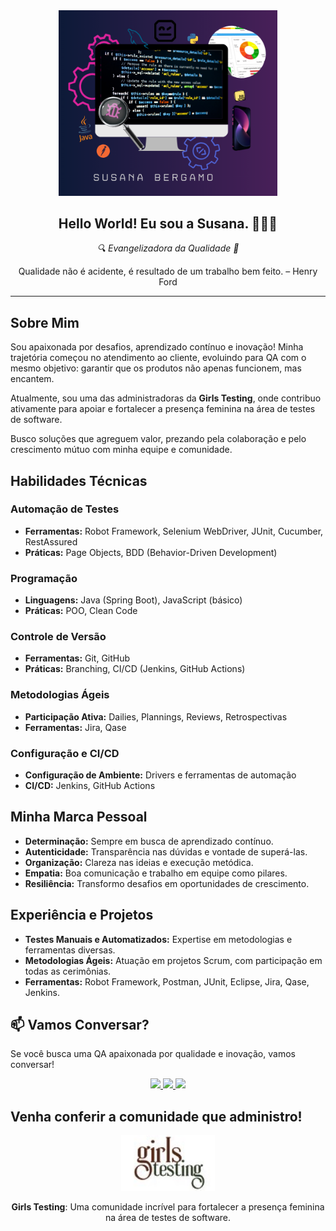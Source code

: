 <div align="center">
  <img src="https://github.com/Susana-Bergamo/Susana-Bergamo/blob/main/susana_bergamo%20logo.png" width="350"/>
</div>

<div align="center">
  <h2>Hello World! Eu sou a Susana. 👩🏻‍💻</h2>
  <p><em>🔍 Evangelizadora da Qualidade 🐞</em></p>
  <p>Qualidade não é acidente, é resultado de um trabalho bem feito. – Henry Ford</p>
</div>

---
## Sobre Mim
Sou apaixonada por desafios, aprendizado contínuo e inovação! Minha trajetória começou no atendimento ao cliente, evoluindo para QA com o mesmo objetivo: garantir que os produtos não apenas funcionem, mas encantem.

Atualmente, sou uma das administradoras da **Girls Testing**, onde contribuo ativamente para apoiar e fortalecer a presença feminina na área de testes de software.

Busco soluções que agreguem valor, prezando pela colaboração e pelo crescimento mútuo com minha equipe e comunidade.

## Habilidades Técnicas
### Automação de Testes
- **Ferramentas:** Robot Framework, Selenium WebDriver, JUnit, Cucumber, RestAssured
- **Práticas:** Page Objects, BDD (Behavior-Driven Development)

### Programação
- **Linguagens:** Java (Spring Boot), JavaScript (básico)
- **Práticas:** POO, Clean Code

### Controle de Versão
- **Ferramentas:** Git, GitHub
- **Práticas:** Branching, CI/CD (Jenkins, GitHub Actions)

### Metodologias Ágeis
- **Participação Ativa:** Dailies, Plannings, Reviews, Retrospectivas
- **Ferramentas:** Jira, Qase

### Configuração e CI/CD
- **Configuração de Ambiente:** Drivers e ferramentas de automação
- **CI/CD:** Jenkins, GitHub Actions

## Minha Marca Pessoal
- **Determinação:** Sempre em busca de aprendizado contínuo.
- **Autenticidade:** Transparência nas dúvidas e vontade de superá-las.
- **Organização:** Clareza nas ideias e execução metódica.
- **Empatia:** Boa comunicação e trabalho em equipe como pilares.
- **Resiliência:** Transformo desafios em oportunidades de crescimento.

## Experiência e Projetos
- **Testes Manuais e Automatizados:** Expertise em metodologias e ferramentas diversas.
- **Metodologias Ágeis:** Atuação em projetos Scrum, com participação em todas as cerimônias.
- **Ferramentas:** Robot Framework, Postman, JUnit, Eclipse, Jira, Qase, Jenkins.

## 📫 Vamos Conversar?
Se você busca uma QA apaixonada por qualidade e inovação, vamos conversar!

<div align="center">
  <a href="https://www.linkedin.com/in/susanabergamo/">
    <img src="https://img.shields.io/badge/linkedin-%230077B5.svg?style=for-the-badge&logo=linkedin&logoColor=white" />
  </a>
  <a href="https://www.instagram.com/susana_bergamo/">
    <img src="https://img.shields.io/badge/Instagram-%23E4405F.svg?style=for-the-badge&logo=Instagram&logoColor=white" />
  </a>
  <a href="https://www.youtube.com/@GirlsTesting">
    <img src="https://img.shields.io/badge/YouTube-%23FF0000.svg?style=for-the-badge&logo=YouTube&logoColor=white" />
  </a>
</div>

## Venha conferir a comunidade que administro!
<div align="center">
  <a href="https://www.girlstesting.net/">
    <img src="https://github.com/Susana-Bergamo/Susana-Bergamo/blob/main/girls.jpg" width="150"/>
  </a>
  <p><strong>Girls Testing</a></strong>: Uma comunidade incrível para fortalecer a presença feminina na área de testes de software.</p>
</div>


